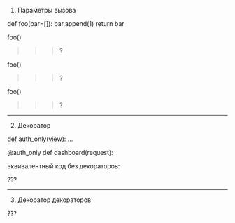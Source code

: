1. Параметры вызова

def foo(bar=[]):
    bar.append(1)
    return bar

foo()
>>> ?

foo()
>>> ?

foo()
>>> ?

------------------------------------------------------------------------

2. Декоратор

def auth_only(view):
    ...

@auth_only
def dashboard(request):

эквивалентный код без декораторов:

???

------------------------------------------------------------------------

3. Декоратор декораторов

???
